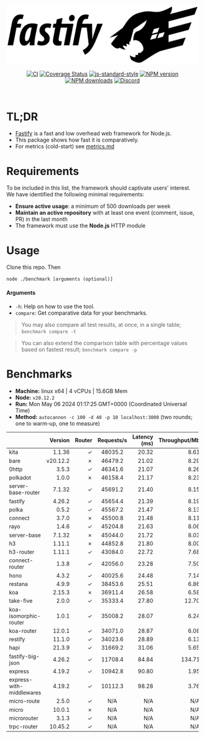 <div align="center">
  <img src="https://github.com/fastify/graphics/raw/HEAD/fastify-landscape-outlined.svg" width="650" height="auto"/>
</div>

<div align="center">

[![CI](https://github.com/fastify/fastify/workflows/ci/badge.svg)](https://github.com/fastify/fastify/actions/workflows/ci.yml)
[![Coverage Status](https://coveralls.io/repos/github/fastify/fastify/badge.svg?branch=master)](https://coveralls.io/github/fastify/fastify?branch=master)
[![js-standard-style](https://img.shields.io/badge/code%20style-standard-brightgreen.svg?style=flat)](http://standardjs.com/)
[![NPM version](https://img.shields.io/npm/v/fastify.svg?style=flat)](https://www.npmjs.com/package/fastify)
[![NPM downloads](https://img.shields.io/npm/dm/fastify.svg?style=flat)](https://www.npmjs.com/package/fastify) [![Discord](https://img.shields.io/discord/725613461949906985)](https://discord.gg/fastify)

</div>
<br />

# TL;DR

* [Fastify](https://github.com/fastify/fastify) is a fast and low overhead web framework for Node.js.
* This package shows how fast it is comparatively.
* For metrics (cold-start) see [metrics.md](./METRICS.md)

# Requirements

To be included in this list, the framework should captivate users' interest. We have identified the following minimal requirements:
- **Ensure active usage**: a minimum of 500 downloads per week
- **Maintain an active repository** with at least one event (comment, issue, PR) in the last month
- The framework must use the **Node.js** HTTP module

# Usage

Clone this repo. Then 

```
node ./benchmark [arguments (optional)]
```

#### Arguments

* `-h`: Help on how to use the tool.
* `compare`: Get comparative data for your benchmarks.

> You may also compare all test results, at once, in a single table; `benchmark compare -t`

> You can also extend the comparison table with percentage values based on fastest result; `benchmark compare -p`
# Benchmarks

* __Machine:__ linux x64 | 4 vCPUs | 15.6GB Mem
* __Node:__ `v20.12.2`
* __Run:__ Mon May 06 2024 01:17:25 GMT+0000 (Coordinated Universal Time)
* __Method:__ `autocannon -c 100 -d 40 -p 10 localhost:3000` (two rounds; one to warm-up, one to measure)

|                          | Version  | Router | Requests/s | Latency (ms) | Throughput/Mb |
| :--                      | --:      | --:    | :-:        | --:          | --:           |
| kita                     | 1.1.36   | ✓      | 48035.2    | 20.32        | 8.61          |
| bare                     | v20.12.2 | ✗      | 46479.2    | 21.02        | 8.29          |
| 0http                    | 3.5.3    | ✓      | 46341.6    | 21.07        | 8.26          |
| polkadot                 | 1.0.0    | ✗      | 46158.4    | 21.17        | 8.23          |
| server-base-router       | 7.1.32   | ✓      | 45691.2    | 21.40        | 8.15          |
| fastify                  | 4.26.2   | ✓      | 45654.4    | 21.39        | 8.19          |
| polka                    | 0.5.2    | ✓      | 45567.2    | 21.47        | 8.13          |
| connect                  | 3.7.0    | ✗      | 45500.8    | 21.48        | 8.11          |
| rayo                     | 1.4.6    | ✓      | 45204.8    | 21.63        | 8.06          |
| server-base              | 7.1.32   | ✗      | 45044.0    | 21.72        | 8.03          |
| h3                       | 1.11.1   | ✗      | 44852.8    | 21.80        | 8.00          |
| h3-router                | 1.11.1   | ✓      | 43084.0    | 22.72        | 7.68          |
| connect-router           | 1.3.8    | ✓      | 42056.0    | 23.28        | 7.50          |
| hono                     | 4.3.2    | ✓      | 40025.6    | 24.48        | 7.14          |
| restana                  | 4.9.9    | ✓      | 38453.6    | 25.51        | 6.86          |
| koa                      | 2.15.3   | ✗      | 36911.4    | 26.58        | 6.58          |
| take-five                | 2.0.0    | ✓      | 35333.4    | 27.80        | 12.70         |
| koa-isomorphic-router    | 1.0.1    | ✓      | 35008.2    | 28.07        | 6.24          |
| koa-router               | 12.0.1   | ✓      | 34071.0    | 28.87        | 6.08          |
| restify                  | 11.1.0   | ✓      | 34023.6    | 28.89        | 6.13          |
| hapi                     | 21.3.9   | ✓      | 31669.2    | 31.06        | 5.65          |
| fastify-big-json         | 4.26.2   | ✓      | 11708.4    | 84.84        | 134.71        |
| express                  | 4.19.2   | ✓      | 10942.8    | 90.80        | 1.95          |
| express-with-middlewares | 4.19.2   | ✓      | 10112.3    | 98.28        | 3.76          |
| micro-route              | 2.5.0    | ✓      | N/A        | N/A          | N/A           |
| micro                    | 10.0.1   | ✗      | N/A        | N/A          | N/A           |
| microrouter              | 3.1.3    | ✓      | N/A        | N/A          | N/A           |
| trpc-router              | 10.45.2  | ✓      | N/A        | N/A          | N/A           |
